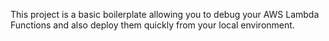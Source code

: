 This project is a basic boilerplate allowing you to debug your AWS Lambda Functions and also deploy them quickly from your local environment.